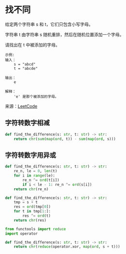 # 找不同
给定两个字符串 s 和 t，它们只包含小写字母。

字符串 t 由字符串 s 随机重排，然后在随机位置添加一个字母。

请找出在 t 中被添加的字母。

```
示例:
输入：
    s = "abcd"
    t = "abcde"

输出：
    e

解释：
    'e' 是那个被添加的字母。
```

来源：[LeetCode](https://leetcode-cn.com/problems/find-the-difference)

## 字符转数字相减
```python
def find_the_difference(s: str, t: str) -> str:
    return chr(sum(map(ord, t)) - sum(map(ord, s)))
```

## 字符转数字用异或
```python
def find_the_difference(s: str, t: str) -> str:
    re_n, le = 0, len(t)
    for i in range(le):
        re_n ^= ord(t[i])
        if i < le - 1: re_n ^= ord(s[i])
    return chr(re_n)
```

```python
def find_the_difference(s: str, t: str) -> str:
    tmp = s + t
    res = ord(tmp[0])
    for t in tmp[1:]:
        res ^= ord(t)
    return chr(res)
```

```python
from functools import reduce
import operator

def find_the_difference(s: str, t: str) -> str:
    return chr(reduce(operator.xor, map(ord, s + t)))
```